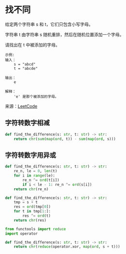 # 找不同
给定两个字符串 s 和 t，它们只包含小写字母。

字符串 t 由字符串 s 随机重排，然后在随机位置添加一个字母。

请找出在 t 中被添加的字母。

```
示例:
输入：
    s = "abcd"
    t = "abcde"

输出：
    e

解释：
    'e' 是那个被添加的字母。
```

来源：[LeetCode](https://leetcode-cn.com/problems/find-the-difference)

## 字符转数字相减
```python
def find_the_difference(s: str, t: str) -> str:
    return chr(sum(map(ord, t)) - sum(map(ord, s)))
```

## 字符转数字用异或
```python
def find_the_difference(s: str, t: str) -> str:
    re_n, le = 0, len(t)
    for i in range(le):
        re_n ^= ord(t[i])
        if i < le - 1: re_n ^= ord(s[i])
    return chr(re_n)
```

```python
def find_the_difference(s: str, t: str) -> str:
    tmp = s + t
    res = ord(tmp[0])
    for t in tmp[1:]:
        res ^= ord(t)
    return chr(res)
```

```python
from functools import reduce
import operator

def find_the_difference(s: str, t: str) -> str:
    return chr(reduce(operator.xor, map(ord, s + t)))
```